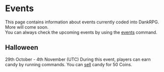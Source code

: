 # Events
This page contains information about events currently coded into DankRPG. More will come soon. \
You can always check the upcoming events by using the [events](/commands/stats?id=events) command.

## Halloween
29th October - 4th November (UTC)
During this event, players can earn candy by running commands. You can [sell](/commands/shop?id=sell) candy for 50 Coins.